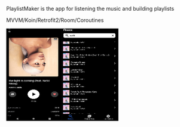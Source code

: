 PlaylistMaker is the app for listening the music and building playlists


MVVM/Koin/Retrofit2/Room/Coroutines

<img src="https://github.com/mvrlrd/PlaylistMaker-YP/blob/master/output-onlinepngtools%20(3).png"><img src="https://github.com/mvrlrd/PlaylistMaker-YP/blob/master/output-onlinepngtools%20(4).png">

